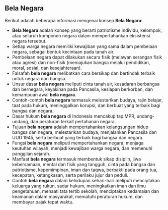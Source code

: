 ## **Bela Negara**

Berikut adalah beberapa informasi mengenai konsep **Bela Negara**:

- **Bela Negara** adalah konsep yang berarti patriotisme individu, kelompok, atau seluruh komponen negara dalam mempertahankan eksistensi negara tersebut.
- Setiap warga negara memiliki kewajiban yang sama dalam pembelaan negara, sebagai bentuk kecintaan pada tanah air.
- Pembelaan negara dapat dilakukan secara fisik (melawan serangan fisik atau agresi) dan non-fisik (memajukan bangsa melalui pendidikan, moral, sosial, dan kesejahteraan).
- Falsafah **bela negara** melibatkan cara bersikap dan bertindak terbaik untuk negara dan bangsa.
- Unsur dasar **bela negara** meliputi cinta tanah air, kesadaran berbangsa dan bernegara, keyakinan pada Pancasila, kesiapan berkorban, dan kemampuan awal **bela negara**.
- Contoh-contoh **bela negara** termasuk melestarikan budaya, rajin belajar, taat pada hukum, meninggalkan korupsi, dan berbuat yang terbaik bagi bangsa dan negara.
- Dasar hukum **bela negara** di Indonesia mencakup tap MPR, undang-undang, dan peraturan terkait pertahanan negara.
- Tujuan **bela negara** adalah mempertahankan kelangsungan hidup bangsa dan negara, melestarikan budaya, menjalankan Pancasila dan UUD 1945, serta berbuat yang terbaik bagi bangsa dan negara.
- Fungsi **bela negara** meliputi mempertahankan negara, menjaga keutuhan wilayah, menjadi kewajiban warga negara, dan memenuhi panggilan sejarah.
- Manfaat **bela negara** termasuk membentuk sikap disiplin, jiwa kebersamaan, mental dan fisik yang tangguh, cinta pada bangsa dan patriotisme, kepemimpinan, iman dan taqwa, berbakti pada orang tua, kecepatan, ketangkasan, serta perilaku jujur dan peduli.
- Contoh **bela negara** dalam kehidupan sehari-hari meliputi menciptakan keluarga yang rukun, sadar hukum, meningkatkan iman dan ilmu pengetahuan, menaati tata tertib sekolah, menciptakan kedamaian dan keamanan dalam masyarakat, mematuhi peraturan hukum, dan membayar pajak tepat waktu.

